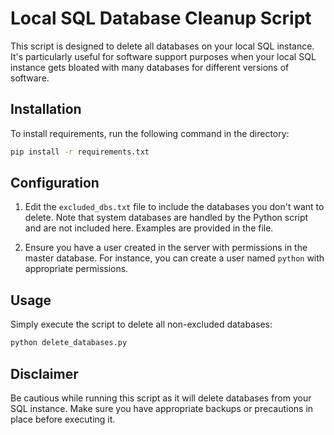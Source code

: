 # Local SQL Database Cleanup Script

This script is designed to delete all databases on your local SQL instance. It's particularly useful for software support purposes when your local SQL instance gets bloated with many databases for different versions of software.

## Installation

To install requirements, run the following command in the directory:

```bash
pip install -r requirements.txt
```
## Configuration

1. Edit the `excluded_dbs.txt` file to include the databases you don't want to delete. Note that system databases are handled by the Python script and are not included here. Examples are provided in the file.

2. Ensure you have a user created in the server with permissions in the master database. For instance, you can create a user named `python` with appropriate permissions.

## Usage

Simply execute the script to delete all non-excluded databases:

```bash
python delete_databases.py
```

## Disclaimer

Be cautious while running this script as it will delete databases from your SQL instance. Make sure you have appropriate backups or precautions in place before executing it.
